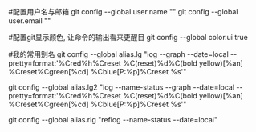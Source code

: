#配置用户名与邮箱
git config --global user.name "<name>"
git config --global user.email "<email>"

#配置git显示颜色, 让命令的输出看来更醒目
git config --global color.ui true

#我的常用别名
git config --global alias.lg "log --graph --date=local --pretty=format:'%Cred%h%Creset %C(reset)%d%C(bold yellow)[%an] %Creset%Cgreen[%cd] %Cblue[P:%p]%Creset %s'"

git config --global alias.lg2 "log --name-status --graph --date=local --pretty=format:'%Cred%h%Creset %C(reset)%d%C(bold yellow)[%an] %Creset%Cgreen[%cd] %Cblue[P:%p]%Creset %s'"

git config --global alias.rlg "reflog --name-status --date=local"
